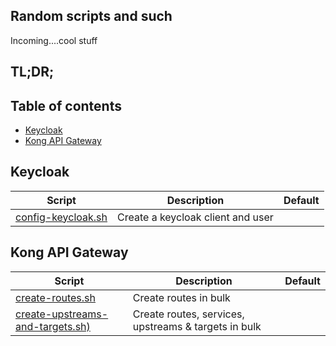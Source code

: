 ## Random scripts and such

Incoming....cool stuff

## TL;DR;

## Table of contents

- [Keycloak](#keycloak)
- [Kong API Gateway](#kong-api-gateway)


## Keycloak

| Script                             | Description                                                                           | Default                  |
|------------------------------------|---------------------------------------------------------------------------------------|--------------------------|
| [config-keycloak.sh](keycloak/config-keycloak.sh)                | Create a keycloak client and user                                                     |                          |


## Kong API Gateway

| Script                             | Description                                                                           | Default                  |
|------------------------------------|---------------------------------------------------------------------------------------|--------------------------|
| [create-routes.sh](kong-gateway/create-routes.sh)  | Create routes in bulk                                                 |                          |
| [create-upstreams-and-targets.sh)](kong-gateway/create-upstreams-and-targets.sh)  | Create routes, services, upstreams & targets in bulk                                                 |                          |

